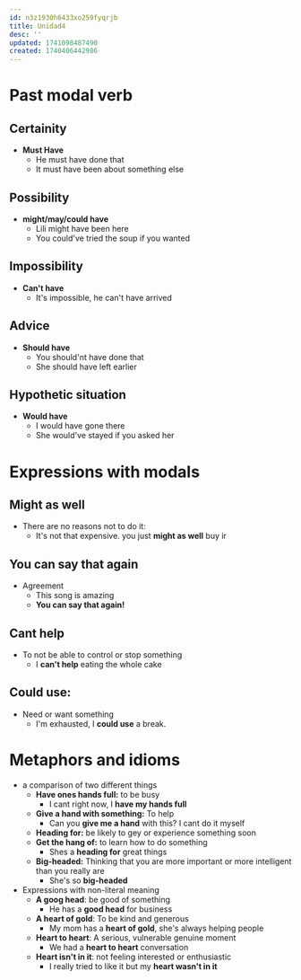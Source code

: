 ```yaml
---
id: n3z1930h6433xo259fyqrjb
title: Unidad4
desc: ''
updated: 1741098487490
created: 1740406442986
---
```

# Past modal verb
## Certainity
- **Must Have**
  - He must have done that 
  - It must have been about something else

## Possibility
- **might/may/could have**
  - Lili might have been here
  - You could've tried the soup if you wanted

## Impossibility
- **Can't have**
  - It's impossible, he can't have arrived

## Advice
- **Should have**
  - You should'nt have done that
  - She should have left earlier

## Hypothetic situation
- **Would have**
  - I would have gone there
  - She would've stayed if you asked her

# Expressions with modals
## Might as well
- There are no reasons not to do it:
  - It's not that expensive. you just **might as well** buy ir

## You can say that again
- Agreement
  - This song is amazing
  - **You can say that again!**

## Cant help
- To not be able to control or stop something
  - I **can't help** eating the whole cake

## Could use: 
- Need or want something
  - I'm exhausted, I **could use** a break.

# Metaphors and idioms
- a comparison of two different things
  - **Have ones hands full:** to be busy
    - I cant right now, I **have my hands full**
  - **Give a hand with something:** To help
    - Can you **give me a hand** with this? I cant do it myself
  - **Heading for:** be likely to gey or experience something soon
  - **Get the hang of:** to learn how to do something
    - Shes a **heading for** great things
  - **Big-headed:** Thinking that you are more important or more intelligent than you really are
    - She's so **big-headed** 
- Expressions with non-literal meaning
  - **A goog head**: be good of something 
    - He has a **good head** for business
  - **A heart of gold**: To be kind and generous
    - My mom has a **heart of gold**, she's always helping people
  - **Heart to heart**: A serious, vulnerable genuine moment
    - We had a **heart to heart** conversation
  - **Heart isn't in it**: not feeling interested or enthusiastic
    - I really tried to like it but my **heart wasn't in it**